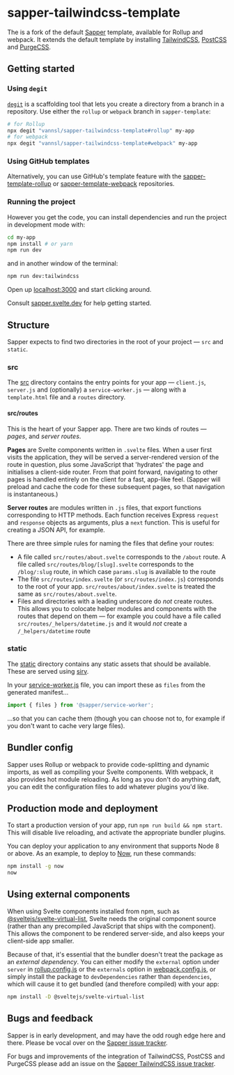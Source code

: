 # sapper-tailwindcss-template

The is a fork of the default [Sapper](https://github.com/sveltejs/sapper) template, available for Rollup and webpack. It extends the default template by installing [TailwindCSS](https://tailwindcss.com/), [PostCSS](https://postcss.org/) and [PurgeCSS](https://github.com/FullHuman/purgecss).

## Getting started

### Using `degit`

[`degit`](https://github.com/Rich-Harris/degit) is a scaffolding tool that lets you create a directory from a branch in a repository. Use either the `rollup` or `webpack` branch in `sapper-template`:

```bash
# for Rollup
npx degit "vannsl/sapper-tailwindcss-template#rollup" my-app
# for webpack
npx degit "vannsl/sapper-tailwindcss-template#webpack" my-app
```

### Using GitHub templates

Alternatively, you can use GitHub's template feature with the [sapper-template-rollup](https://github.com/sveltejs/sapper-template-rollup) or [sapper-template-webpack](https://github.com/sveltejs/sapper-template-webpack) repositories.

### Running the project

However you get the code, you can install dependencies and run the project in development mode with:

```bash
cd my-app
npm install # or yarn
npm run dev
```

and in another window of the terminal:

```bash
npm run dev:tailwindcss
```

Open up [localhost:3000](http://localhost:3000) and start clicking around.

Consult [sapper.svelte.dev](https://sapper.svelte.dev) for help getting started.

## Structure

Sapper expects to find two directories in the root of your project —  `src` and `static`.

### src

The [src](src) directory contains the entry points for your app — `client.js`, `server.js` and (optionally) a `service-worker.js` — along with a `template.html` file and a `routes` directory.


#### src/routes

This is the heart of your Sapper app. There are two kinds of routes — *pages*, and *server routes*.

**Pages** are Svelte components written in `.svelte` files. When a user first visits the application, they will be served a server-rendered version of the route in question, plus some JavaScript that 'hydrates' the page and initialises a client-side router. From that point forward, navigating to other pages is handled entirely on the client for a fast, app-like feel. (Sapper will preload and cache the code for these subsequent pages, so that navigation is instantaneous.)

**Server routes** are modules written in `.js` files, that export functions corresponding to HTTP methods. Each function receives Express `request` and `response` objects as arguments, plus a `next` function. This is useful for creating a JSON API, for example.

There are three simple rules for naming the files that define your routes:

* A file called `src/routes/about.svelte` corresponds to the `/about` route. A file called `src/routes/blog/[slug].svelte` corresponds to the `/blog/:slug` route, in which case `params.slug` is available to the route
* The file `src/routes/index.svelte` (or `src/routes/index.js`) corresponds to the root of your app. `src/routes/about/index.svelte` is treated the same as `src/routes/about.svelte`.
* Files and directories with a leading underscore do *not* create routes. This allows you to colocate helper modules and components with the routes that depend on them — for example you could have a file called `src/routes/_helpers/datetime.js` and it would *not* create a `/_helpers/datetime` route

### static

The [static](static) directory contains any static assets that should be available. These are served using [sirv](https://github.com/lukeed/sirv).

In your [service-worker.js](src/service-worker.js) file, you can import these as `files` from the generated manifest...

```js
import { files } from '@sapper/service-worker';
```

...so that you can cache them (though you can choose not to, for example if you don't want to cache very large files).

## Bundler config

Sapper uses Rollup or webpack to provide code-splitting and dynamic imports, as well as compiling your Svelte components. With webpack, it also provides hot module reloading. As long as you don't do anything daft, you can edit the configuration files to add whatever plugins you'd like.

## Production mode and deployment

To start a production version of your app, run `npm run build && npm start`. This will disable live reloading, and activate the appropriate bundler plugins.

You can deploy your application to any environment that supports Node 8 or above. As an example, to deploy to [Now](https://zeit.co/now), run these commands:

```bash
npm install -g now
now
```

## Using external components

When using Svelte components installed from npm, such as [@sveltejs/svelte-virtual-list](https://github.com/sveltejs/svelte-virtual-list), Svelte needs the original component source (rather than any precompiled JavaScript that ships with the component). This allows the component to be rendered server-side, and also keeps your client-side app smaller.

Because of that, it's essential that the bundler doesn't treat the package as an *external dependency*. You can either modify the `external` option under `server` in [rollup.config.js](rollup.config.js) or the `externals` option in [webpack.config.js](webpack.config.js), or simply install the package to `devDependencies` rather than `dependencies`, which will cause it to get bundled (and therefore compiled) with your app:

```bash
npm install -D @sveltejs/svelte-virtual-list
```

## Bugs and feedback

Sapper is in early development, and may have the odd rough edge here and there. Please be vocal over on the [Sapper issue tracker](https://github.com/sveltejs/sapper/issues).

For bugs and improvements of the integration of TailwindCSS, PostCSS and PurgeCSS please add an issue on the [Sapper TailwindCSS issue tracker](https://github.com/vannsl/sapper-tailwindcss-template/issues).
